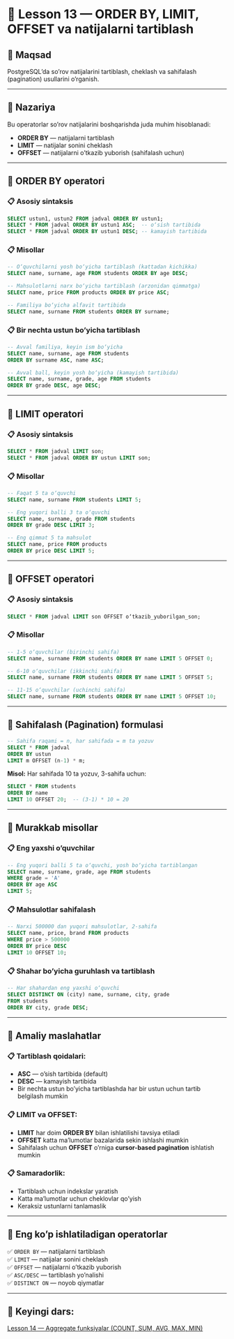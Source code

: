 # 📖 Lesson 13 — ORDER BY, LIMIT, OFFSET va natijalarni tartiblash

## 🎯 Maqsad
PostgreSQLʼda soʼrov natijalarini tartiblash, cheklash va sahifalash (pagination) usullarini oʼrganish.

---

## 📖 Nazariya

Bu operatorlar soʼrov natijalarini boshqarishda juda muhim hisoblanadi:

- **ORDER BY** — natijalarni tartiblash
- **LIMIT** — natijalar sonini cheklash
- **OFFSET** — natijalarni oʼtkazib yuborish (sahifalash uchun)

---

## 🔷 ORDER BY operatori

### 📋 Asosiy sintaksis
```sql
SELECT ustun1, ustun2 FROM jadval ORDER BY ustun1;
SELECT * FROM jadval ORDER BY ustun1 ASC;  -- oʼsish tartibida
SELECT * FROM jadval ORDER BY ustun1 DESC; -- kamayish tartibida
```

### 📋 Misollar
```sql
-- Oʼquvchilarni yosh boʼyicha tartiblash (kattadan kichikka)
SELECT name, surname, age FROM students ORDER BY age DESC;

-- Mahsulotlarni narx boʼyicha tartiblash (arzonidan qimmatga)
SELECT name, price FROM products ORDER BY price ASC;

-- Familiya boʼyicha alfavit tartibida
SELECT name, surname FROM students ORDER BY surname;
```

### 📋 Bir nechta ustun boʼyicha tartiblash
```sql
-- Avval familiya, keyin ism boʼyicha
SELECT name, surname, age FROM students 
ORDER BY surname ASC, name ASC;

-- Avval ball, keyin yosh boʼyicha (kamayish tartibida)
SELECT name, surname, grade, age FROM students 
ORDER BY grade DESC, age DESC;
```

---

## 🔷 LIMIT operatori

### 📋 Asosiy sintaksis
```sql
SELECT * FROM jadval LIMIT son;
SELECT * FROM jadval ORDER BY ustun LIMIT son;
```

### 📋 Misollar
```sql
-- Faqat 5 ta oʼquvchi
SELECT name, surname FROM students LIMIT 5;

-- Eng yuqori balli 3 ta oʼquvchi
SELECT name, surname, grade FROM students 
ORDER BY grade DESC LIMIT 3;

-- Eng qimmat 5 ta mahsulot
SELECT name, price FROM products 
ORDER BY price DESC LIMIT 5;
```

---

## 🔷 OFFSET operatori

### 📋 Asosiy sintaksis
```sql
SELECT * FROM jadval LIMIT son OFFSET oʼtkazib_yuborilgan_son;
```

### 📋 Misollar
```sql
-- 1-5 oʼquvchilar (birinchi sahifa)
SELECT name, surname FROM students ORDER BY name LIMIT 5 OFFSET 0;

-- 6-10 oʼquvchilar (ikkinchi sahifa)
SELECT name, surname FROM students ORDER BY name LIMIT 5 OFFSET 5;

-- 11-15 oʼquvchilar (uchinchi sahifa)
SELECT name, surname FROM students ORDER BY name LIMIT 5 OFFSET 10;
```

---

## 🔷 Sahifalash (Pagination) formulasi

```sql
-- Sahifa raqami = n, har sahifada = m ta yozuv
SELECT * FROM jadval 
ORDER BY ustun 
LIMIT m OFFSET (n-1) * m;
```

**Misol:** Har sahifada 10 ta yozuv, 3-sahifa uchun:
```sql
SELECT * FROM students 
ORDER BY name 
LIMIT 10 OFFSET 20;  -- (3-1) * 10 = 20
```

---

## 🔷 Murakkab misollar

### 📋 Eng yaxshi oʼquvchilar
```sql
-- Eng yuqori balli 5 ta oʼquvchi, yosh boʼyicha tartiblangan
SELECT name, surname, grade, age FROM students 
WHERE grade = 'A' 
ORDER BY age ASC 
LIMIT 5;
```

### 📋 Mahsulotlar sahifalash
```sql
-- Narxi 500000 dan yuqori mahsulotlar, 2-sahifa
SELECT name, price, brand FROM products 
WHERE price > 500000 
ORDER BY price DESC 
LIMIT 10 OFFSET 10;
```

### 📋 Shahar boʼyicha guruhlash va tartiblash
```sql
-- Har shahardan eng yaxshi oʼquvchi
SELECT DISTINCT ON (city) name, surname, city, grade 
FROM students 
ORDER BY city, grade DESC;
```

---

## 🔷 Amaliy maslahatlar

### 📋 Tartiblash qoidalari:
- **ASC** — oʼsish tartibida (default)
- **DESC** — kamayish tartibida
- Bir nechta ustun boʼyicha tartiblashda har bir ustun uchun tartib belgilash mumkin

### 📋 LIMIT va OFFSET:
- **LIMIT** har doim **ORDER BY** bilan ishlatilishi tavsiya etiladi
- **OFFSET** katta maʼlumotlar bazalarida sekin ishlashi mumkin
- Sahifalash uchun **OFFSET** oʼrniga **cursor-based pagination** ishlatish mumkin

### 📋 Samaradorlik:
- Tartiblash uchun indekslar yaratish
- Katta maʼlumotlar uchun cheklovlar qoʼyish
- Keraksiz ustunlarni tanlamaslik

---

## 📌 Eng koʼp ishlatiladigan operatorlar
✅ `ORDER BY` — natijalarni tartiblash  
✅ `LIMIT` — natijalar sonini cheklash  
✅ `OFFSET` — natijalarni oʼtkazib yuborish  
✅ `ASC/DESC` — tartiblash yoʼnalishi  
✅ `DISTINCT ON` — noyob qiymatlar  

---

## 📌 Keyingi dars:
[Lesson 14 — Aggregate funksiyalar (COUNT, SUM, AVG, MAX, MIN)](../lesson_14/lesson.md) 